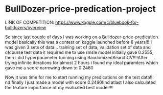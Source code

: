 # BullDozer-price-predication-project
LINK OF COMPETITION:
https://www.kaggle.com/c/bluebook-for-bulldozers/overview

So since last couple of days I was working on a Bulldozer-price-predication model
basically this was a contest on kaggle launched before 8 years!!!
I was given 3 sets of data...
training set of data, validation set of data and ofcourse test data
it required me to use rmsle model initially gave 0.2555, then I did hyperparameter tunning using RandomizedSearchCV!!!!After trying infinite iterations for almost 2 hours i found my ideal
paramters which gave me a score narrowing down to 0.2460

Now it was time for me to start running my predications on the test data!!! nd finally I just made a model with score 0.2460!!nd atlast I also calculated the feature importance of my evaluated best model!!!!

